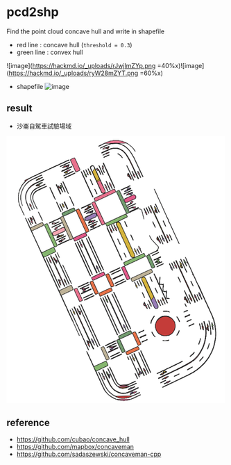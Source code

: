 # pcd2shp
Find the point cloud concave hull and write in shapefile

* red line : concave hull (`threshold = 0.3`)
* green line : convex hull

![image](https://hackmd.io/_uploads/rJwjImZYp.png =40%x)![image](https://hackmd.io/_uploads/ryW28mZYT.png =60%x)

* shapefile
![image](https://hackmd.io/_uploads/H1ihHVZYT.png)

## result
* 沙崙自駕車試驗場域

![image](https://github.com/ORAzzQWQ/pcd2shp/blob/main/img/all.png)

## reference
* https://github.com/cubao/concave_hull
* https://github.com/mapbox/concaveman
* https://github.com/sadaszewski/concaveman-cpp
